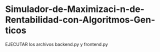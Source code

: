 ﻿# Simulador-de-Maximizaci-n-de-Rentabilidad-con-Algoritmos-Gen-ticos

 EJECUTAR los archivos backend.py y frontend.py

